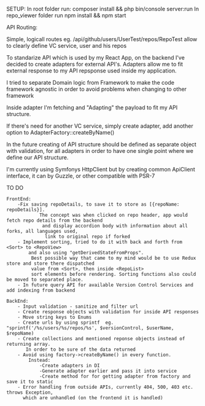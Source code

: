 
SETUP:
In root folder run:
    composer install && php bin/console server:run
In repo_viewer folder run
    npm install && npm start

API Routing:

Simple, logicall routes eg. /api/github/users/UserTest/repos/RepoTest
allow to clearly define VC service, user and his repos 

To standarize API which is used by my React App, on the backend I've decided to create adapters for external API's.
Adapters allow me to fit external response to my API repsponse used inside my application.

I tried to separate Domain logic from Framework to make the code framework agnostic in order to avoid problems
 when changing to other framework

Inside adapter I'm fetching and "Adapting" the payload to fit my API structure.

If there's need for another VC service, simply create adapter, add another option to AdapterFactory::createByName()

In the future creating of API structure should be defined as separate object with validation,
 for all adapters in order to have one single point where 
we define our API structure.

I'm currently using Symfonys HttpClient but by creating common ApiClient interface, it can by Guzzle,
 or other compatible with PSR-7



TO DO

	FrontEnd:
		-Fix saving repoDetails, to save it to store as [{repoName: repoDetails}].
				The concept was when clicked on repo header, app would fetch repo details from the backend
				 and display accordion body with information about all forks, all languages used,
				  link to original repo if forked
		- Implement sorting, tried to do it with back and forth from <Sort> to <RepoView> 
		    and also using "getDerivedStateFromProps".
			 Best possible way that came to my mind would be to use Redux store and store there dispatched 
			 value from <Sort>, then inside <RepoList>
			 sort elements before rendering. Sorting functions also could be moved to separated place.
	 	- In future query API for available Version Control Services and add indexing from backend 
	
    BackEnd:
		- Input validation - sanitize and filter url 
		- Create response objects with validation for inside API responses
		- Move string keys to Enums
		- Create urls by using sprintf  eg. "sprintf('/%s/users/%s/repos/%s', $versionControl, $userName, $repoName)
		- Create collections and mentioned reponse objects instead of returning array. 
		   In order to be sure of the data returned
		- Avoid using factory->createByName() in every function. 
			Instead:
				-Create adapters in DI
				-Generate adapter earlier and pass it into service
				-Create method for for getting adapter from factory and save it to static
		- Error handling from outside APIs, currently 404, 500, 403 etc. throws Exception, 
		  which are unhandled (on the frontend it is handled)
